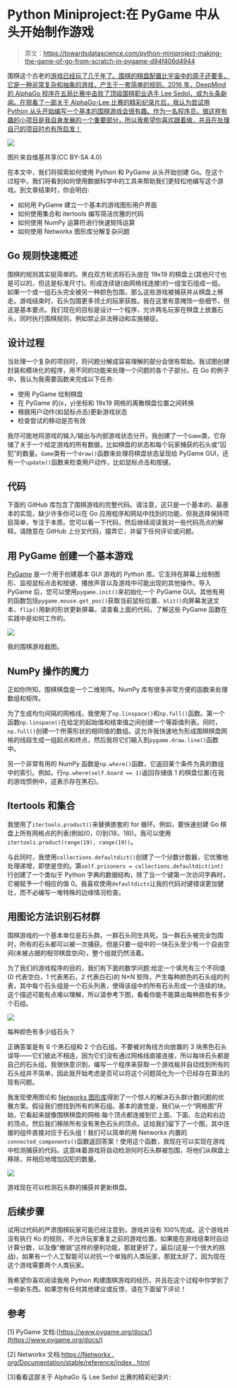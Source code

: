 # Python Miniproject:在 PyGame 中从头开始制作游戏

> 原文：<https://towardsdatascience.com/python-miniproject-making-the-game-of-go-from-scratch-in-pygame-d94f406d4944>

围棋这个古老的[游戏已经玩了几千年了。围棋的棋盘配置比宇宙中的原子还要多，它是一种非常复杂和抽象的游戏，产生于一套简单的规则。2016 年，DeepMind 的 AlphaGo 程序在五局比赛中击败了顶级围棋职业选手 Lee Sedol，成为头条新闻。在观看了一部关于 AlphaGo-Lee 比赛的精彩纪录片后，我认为尝试用 Python 从头开始编写一个基本的围棋游戏会很有趣。作为一名程序员，做这样有趣的小项目是我自身发展的一个重要部分，所以我希望你喜欢跟着做，并且在处理自己的项目时也有所启发！](https://en.wikipedia.org/wiki/Go_(game))

![](img/7acd10aa8d2d8392326ac622258df192.png)

图片来自维基共享(CC BY-SA 4.0)

在本文中，我们将探索如何使用 Python 和 PyGame 从头开始创建 Go。在这个过程中，我们将看到如何使用数据科学中的工具来帮助我们更轻松地编写这个游戏。到文章结束时，你会明白:

*   如何用 PyGame 建立一个基本的游戏图形用户界面
*   如何使用集合和 itertools 编写简洁优雅的代码
*   如何使用 NumPy 运算符进行快速矩阵运算
*   如何使用 Networkx 图形库分解复杂问题

## Go 规则快速概述

围棋的规则其实挺简单的。黑白双方轮流将石头放在 19x19 的棋盘上(其他尺寸也是可以的，但这是标准尺寸)。形成连续链(由网格线连接)的一组宝石组成一组。如果一个或一组石头完全被另一种颜色包围，那么这些游戏被捕获并从棋盘上移走。游戏结束时，石头包围更多领土的玩家获胜。我在这里有意掩饰一些细节，但这是基本要点。我们现在的目标是设计一个程序，允许两名玩家在棋盘上放置石头，同时执行围棋规则，例如禁止非法移动和实施捕捉。

## 设计过程

当处理一个复杂的项目时，将问题分解成容易理解的部分会很有帮助。我试图创建封装和模块化的程序，用不同的功能来处理一个问题的各个子部分。在 Go 的例子中，我认为我需要函数来完成以下任务:

*   使用 PyGame 绘制棋盘
*   在 PyGame 的(x，y)坐标和 19x19 网格的离散棋盘位置之间转换
*   根据用户动作(如鼠标点击)更新游戏状态
*   检查尝试的移动是否有效

我尽可能地将游戏的输入/输出与内部游戏状态分开。我创建了一个`Game`类，它存储了关于一个给定游戏的所有数据，比如棋盘的状态和每个玩家捕获的石头或“囚犯”的数量。`Game`类有一个`draw()`函数来处理将棋盘状态呈现给 PyGame GUI，还有一个`update()`函数来检查用户动作，比如鼠标点击和按键。

## 代码

下面的 GitHub 库包含了围棋游戏的完整代码。请注意，这只是一个基本的、最基本的实现，缺少许多你可以在 Go 应用程序和网站中找到的功能，但我选择保持项目简单，专注于本质。您可以看一下代码，然后继续阅读我对一些代码亮点的解释。请随意在 GitHub 上分叉代码，摆弄它，并留下任何评论或问题。

[](https://github.com/thomashikaru/gogame/blob/master/gogame.py)  

## 用 PyGame 创建一个基本游戏

[PyGame](https://www.pygame.org/docs/) 是一个用于创建基本 GUI 游戏的 Python 库。它支持在屏幕上绘制图形、监视鼠标点击和按键、播放声音以及游戏中可能出现的其他操作。导入 PyGame 后，您可以使用`pygame.init()`来初始化一个 PyGame GUI。其他有用的函数包括`pygame.mouse.get_pos()`获取当前鼠标位置、`blit()`向屏幕发送文本、`flip()`用新的形状更新屏幕。请查看上面的代码，了解这些 PyGame 函数在实践中是如何工作的。

![](img/61cf9bdcf9aad2b0eeb2e5f07476e1ad.png)

我的围棋游戏截图。

## **NumPy 操作的魔力**

正如你所知，围棋棋盘是一个二维矩阵。NumPy 库有很多非常方便的函数来处理数组和矩阵。

为了生成均匀间隔的网格线，我使用了`np.linspace()`和`np.full()`函数。第一个函数`np.linspace()`在给定的起始值和结束值之间创建一个等距值列表。同时，`np.full()`创建一个所需形状的相同值的数组。这允许我快速地为形成围棋棋盘网格的线段生成一组起点和终点，然后我将它们输入到`pygame.draw.line()`函数中。

另一个非常有用的 NumPy 函数是`np.where()`函数，它返回某个条件为真的数组中的索引。例如，行`np.where(self.board == 1)`返回存储值 1 的棋盘位置(在我的游戏惯例中，这表示存在黑石)。

## Itertools 和集合

我使用了`itertools.product()`来替换嵌套的 for 循环。例如，要快速创建 Go 棋盘上所有网格点的列表(例如(0，0)到(18，18))，我可以使用`itertools.product(range(19), range(19))`。

与此同时，我使用`collections.defaultdict()`创建了一个分数计数器，它优雅地处理递增，即使是空的。第`self.prisoners = collections.defaultdict(int)`行创建了一个类似于 Python 字典的数据结构，除了当一个键第一次访问字典时，它被赋予一个相应的值 0。我喜欢使用`defaultdicts`让我的代码对键错误更加健壮，而不必编写一堆特殊的边缘情况检查。

## 用图论方法识别石材群

围棋游戏的一个基本单位是石头群。一群石头同生共死。当一群石头被完全包围时，所有的石头都可以被一次捕获。但是只要一组中的一块石头至少有一个自由空间(未被占据的相邻棋盘空间)，整个组就仍然活着。

为了我们的游戏程序的目的，我们有下面的数学问题:给定一个填充有三个不同值(0 代表空白，1 代表黑石，2 代表白石)的 N×N 矩阵，产生每种颜色的石头组的列表，其中每个石头组是一个石头列表，使得该组中的所有石头形成一个连续的块。这个描述可能有点难以理解，所以请参考下图，看看你能不能算出每种颜色有多少个石组。

![](img/ae0644d1654ddd9209d3aabfd2cbbcf9.png)

每种颜色有多少组石头？

正确答案是有 6 个黑石组和 2 个白石组。不要被对角线方向放置的 3 块黑色石头误导——它们彼此不相连，因为它们没有通过网格线直接连接，所以每块石头都是自己的石头组。我很快意识到，编写一个程序来获取一个游戏板并自动找到所有的石头组并不简单，因此我开始考虑是否可以将这个问题简化为一个已经存在算法的现有问题。

我发现使用图论和 [Networkx 图形库](https://networkx.org/documentation/stable/reference/index.html)得到了一个惊人的解决石头群计数问题的优雅方案。假设我们想找到所有的黑石组。基本的直觉是，我们从一个“网格图”开始，它看起来就像围棋棋盘的网格:每个顶点都连接到它上面、下面、左边和右边的顶点。然后我们移除所有没有黑色石头的顶点。这给我们留下了一个图，其中连接的组件直接对应于石头组！我们可以简单的用 Networkx 内置的`connected_components()`函数返回答案！使用这个函数，我现在可以实现在游戏中检测捕获的代码。这意味着游戏将自动检测何时石头群被包围，将他们从棋盘上移除，并相应地增加囚犯的数量。

![](img/d60f865e0834140d8bdf1904322bcfb5.png)

游戏现在可以检测石头群的捕获并更新棋盘。

## 后续步骤

试用过代码的严肃围棋玩家可能已经注意到，游戏并没有 100%完成。这个游戏并没有执行 Ko 的规则，不允许玩家重复之前的游戏位置。如果能在游戏结束时自动计算分数，以及像“撤销”这样的便利功能，那就更好了。最后(这是一个很大的挑战)，如果有一个人工智能可以对抗一个单独的人类玩家，那就太好了，因为现在这个游戏需要两个人类玩家。

我希望你喜欢阅读我用 Python 构建围棋游戏的经历，并且在这个过程中你学到了一些新东西。如果您有任何其他建议或反馈，请在下面留下评论！

## 参考

[1] PyGame 文档:[https://www.pygame.org/docs/](https://www.pygame.org/docs/)

[2] Networkx 文档:[https://Networkx . org/Documentation/stable/reference/index . html](https://networkx.org/documentation/stable/reference/index.html)

[3]看看这部关于 AlphaGo 与 Lee Sedol 比赛的精彩纪录片: